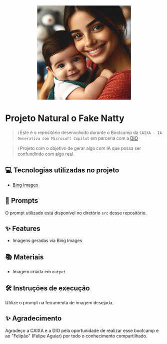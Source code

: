 <p align="center">
<img 
    src="./output/Imagem_fake_natty.jpeg"
    width="300"  
/>
</p>

# Projeto Natural o Fake Natty


> ℹ️ Este é o repositório desenvolvido durante o Bootcamp da `CAIXA - IA Generativa com Microsoft Copilot` em parceria com a [DIO](https://dio.me)

> ℹ️ Projeto com o objetivo de gerar algo com IA que possa ser confundindo com algo real. 

## 💻 Tecnologias utilizadas no projeto

- [Bing Images](https://www.bing.com/images/create?cc=br)


## 🧠 Prompts

O prompt utilizado está disponível no diretório `src` desse repositório.


## ✨ Features

- Imagens geradas via Bing Images

## 📚 Materiais

- Imagem criada em `output`

## 🛠️ Instruções de execução

Utilize o prompt na ferramenta de imagem desejada.

## ✨ Agradecimento
Agradeço a CAIXA e a DIO pela oportunidade de realizar esse bootcamp e ao "Felipão" (Felipe Aguiar) por todo o conhecimento compartilhado.

